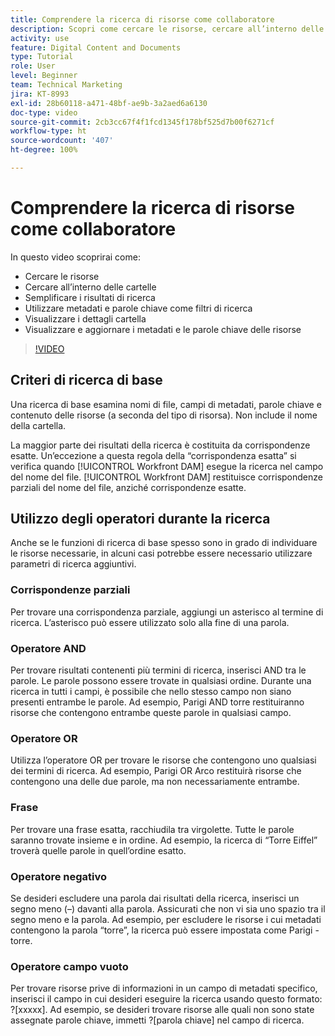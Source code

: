 ```yaml
---
title: Comprendere la ricerca di risorse come collaboratore
description: Scopri come cercare le risorse, cercare all’interno delle cartelle, semplificare i risultati di ricerca, utilizzare i metadati e le parole chiave come filtri di ricerca in [!UICONTROL Workfront DAM].
activity: use
feature: Digital Content and Documents
type: Tutorial
role: User
level: Beginner
team: Technical Marketing
jira: KT-8993
exl-id: 28b60118-a471-48bf-ae9b-3a2aed6a6130
doc-type: video
source-git-commit: 2cb3cc67f4f1fcd1345f178bf525d7b00f6271cf
workflow-type: ht
source-wordcount: '407'
ht-degree: 100%

---
```


# Comprendere la ricerca di risorse come collaboratore

In questo video scoprirai come:

* Cercare le risorse
* Cercare all’interno delle cartelle
* Semplificare i risultati di ricerca
* Utilizzare metadati e parole chiave come filtri di ricerca
* Visualizzare i dettagli cartella
* Visualizzare e aggiornare i metadati e le parole chiave delle risorse

>[!VIDEO](https://video.tv.adobe.com/v/335253/?quality=12&learn=on)

## Criteri di ricerca di base

Una ricerca di base esamina nomi di file, campi di metadati, parole chiave e contenuto delle risorse (a seconda del tipo di risorsa). Non include il nome della cartella.

La maggior parte dei risultati della ricerca è costituita da corrispondenze esatte. Un’eccezione a questa regola della “corrispondenza esatta” si verifica quando [!UICONTROL Workfront DAM] esegue la ricerca nel campo del nome del file. [!UICONTROL Workfront DAM] restituisce corrispondenze parziali del nome del file, anziché corrispondenze esatte.

## Utilizzo degli operatori durante la ricerca

Anche se le funzioni di ricerca di base spesso sono in grado di individuare le risorse necessarie, in alcuni casi potrebbe essere necessario utilizzare parametri di ricerca aggiuntivi.

### Corrispondenze parziali

Per trovare una corrispondenza parziale, aggiungi un asterisco al termine di ricerca. L’asterisco può essere utilizzato solo alla fine di una parola.

### Operatore AND

Per trovare risultati contenenti più termini di ricerca, inserisci AND tra le parole. Le parole possono essere trovate in qualsiasi ordine. Durante una ricerca in tutti i campi, è possibile che nello stesso campo non siano presenti entrambe le parole. Ad esempio, Parigi AND torre restituiranno risorse che contengono entrambe queste parole in qualsiasi campo.

### Operatore OR

Utilizza l’operatore OR per trovare le risorse che contengono uno qualsiasi dei termini di ricerca. Ad esempio, Parigi OR Arco restituirà risorse che contengono una delle due parole, ma non necessariamente entrambe.

### Frase

Per trovare una frase esatta, racchiudila tra virgolette. Tutte le parole saranno trovate insieme e in ordine. Ad esempio, la ricerca di “Torre Eiffel” troverà quelle parole in quell’ordine esatto.

### Operatore negativo

Se desideri escludere una parola dai risultati della ricerca, inserisci un segno meno (–) davanti alla parola. Assicurati che non vi sia uno spazio tra il segno meno e la parola. Ad esempio, per escludere le risorse i cui metadati contengono la parola “torre”, la ricerca può essere impostata come Parigi -torre.

### Operatore campo vuoto

Per trovare risorse prive di informazioni in un campo di metadati specifico, inserisci il campo in cui desideri eseguire la ricerca usando questo formato: ?[xxxxx]. Ad esempio, se desideri trovare risorse alle quali non sono state assegnate parole chiave, immetti ?[parola chiave] nel campo di ricerca.
